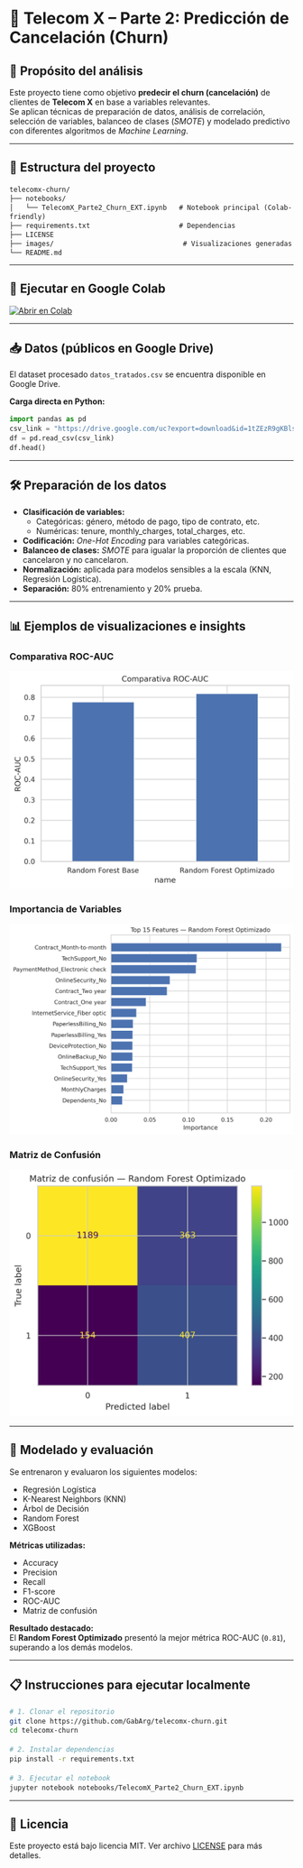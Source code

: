 # 📌 Telecom X – Parte 2: Predicción de Cancelación (Churn)

## 🎯 Propósito del análisis
Este proyecto tiene como objetivo **predecir el churn (cancelación)** de clientes de **Telecom X** en base a variables relevantes.  
Se aplican técnicas de preparación de datos, análisis de correlación, selección de variables, balanceo de clases (*SMOTE*) y modelado predictivo con diferentes algoritmos de *Machine Learning*.

---

## 📂 Estructura del proyecto
```
telecomx-churn/
├── notebooks/
│   └── TelecomX_Parte2_Churn_EXT.ipynb   # Notebook principal (Colab-friendly)
├── requirements.txt                      # Dependencias
├── LICENSE
├── images/                                # Visualizaciones generadas
└── README.md
```

---

## 🚀 Ejecutar en Google Colab
[![Abrir en Colab](https://colab.research.google.com/assets/colab-badge.svg)](https://colab.research.google.com/github/GabArg/telecomx-churn/blob/main/notebooks/TelecomX_Parte2_Churn_EXT.ipynb)

---

## 📥 Datos (públicos en Google Drive)
El dataset procesado `datos_tratados.csv` se encuentra disponible en Google Drive.

**Carga directa en Python:**
```python
import pandas as pd
csv_link = "https://drive.google.com/uc?export=download&id=1tZEzR9gKBlsL7UOgu5kmiCLCLoNCx2iL"
df = pd.read_csv(csv_link)
df.head()
```

---

## 🛠️ Preparación de los datos

- **Clasificación de variables:**
  - Categóricas: género, método de pago, tipo de contrato, etc.
  - Numéricas: tenure, monthly_charges, total_charges, etc.
- **Codificación:** *One-Hot Encoding* para variables categóricas.
- **Balanceo de clases:** *SMOTE* para igualar la proporción de clientes que cancelaron y no cancelaron.
- **Normalización:** aplicada para modelos sensibles a la escala (KNN, Regresión Logística).
- **Separación:** 80% entrenamiento y 20% prueba.

---

## 📊 Ejemplos de visualizaciones e insights

### Comparativa ROC-AUC
![Comparativa ROC-AUC](images/comparativa_roc_auc.png)

### Importancia de Variables
![Importancia de Variables](images/importancia_variables.png)

### Matriz de Confusión
![Matriz de Confusión](images/matriz_confusion.png)

---

## 🤖 Modelado y evaluación

Se entrenaron y evaluaron los siguientes modelos:
- Regresión Logística
- K-Nearest Neighbors (KNN)
- Árbol de Decisión
- Random Forest
- XGBoost

**Métricas utilizadas:**
- Accuracy
- Precision
- Recall
- F1-score
- ROC-AUC
- Matriz de confusión

**Resultado destacado:**  
El **Random Forest Optimizado** presentó la mejor métrica ROC-AUC (`0.81`), superando a los demás modelos.

---

## 📋 Instrucciones para ejecutar localmente
```bash
# 1. Clonar el repositorio
git clone https://github.com/GabArg/telecomx-churn.git
cd telecomx-churn

# 2. Instalar dependencias
pip install -r requirements.txt

# 3. Ejecutar el notebook
jupyter notebook notebooks/TelecomX_Parte2_Churn_EXT.ipynb
```

---

## 📜 Licencia
Este proyecto está bajo licencia MIT. Ver archivo [LICENSE](LICENSE) para más detalles.
